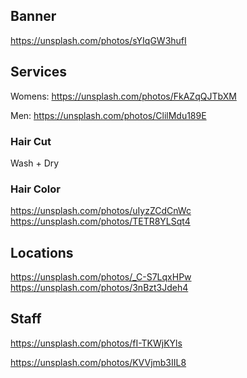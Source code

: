 ## Banner
https://unsplash.com/photos/sYIqGW3hufI

## Services


Womens:
https://unsplash.com/photos/FkAZqQJTbXM

Men:
https://unsplash.com/photos/ClilMdu189E

### Hair Cut

Wash + Dry

<!-- https://unsplash.com/photos/WDmvpGs2060

https://unsplash.com/photos/MMz03PyCOZg -->

### Hair Color
https://unsplash.com/photos/uIyzZCdCnWc
https://unsplash.com/photos/TETR8YLSqt4

## Locations
<!-- https://unsplash.com/photos/jsuWg7IXx1k -->
https://unsplash.com/photos/_C-S7LqxHPw
https://unsplash.com/photos/3nBzt3Jdeh4
## Staff
https://unsplash.com/photos/fI-TKWjKYls

https://unsplash.com/photos/KVVjmb3IIL8

<!-- https://unsplash.com/photos/HEde-a_T4E8 -->
